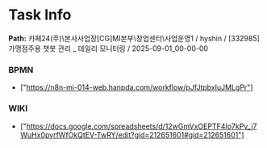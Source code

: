 # Task Info

**Path:** 카페24(주)\본사사업장\[CG]MI본부\창업센터\사업운영1 / hyshin / [332985] 가맹점주용 챗봇 관리 _ 데일리 모니터링 / 2025-09-01_00-00-00

### BPMN
- ["https://n8n-mi-014-web.hanpda.com/workflow/pJfJtpbxIuJMLgPr"]

### WIKI
- ["https://docs.google.com/spreadsheets/d/12wGmVxOEPTF4Io7kPv_j7WuHx0pyrfWfOkQtEV-TwRY/edit?gid=212651601#gid=212651601"]

